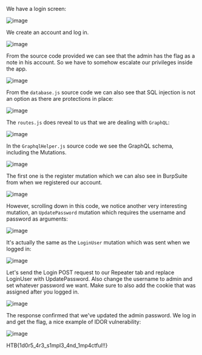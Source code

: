 We have a login screen:

![image](https://user-images.githubusercontent.com/80063008/227706284-355a1656-be3b-4962-8547-7b5adfe65b56.png)

We create an account and log in.

![image](https://user-images.githubusercontent.com/80063008/227706323-7aca3f7b-7371-4c78-8535-10ab5b71eeb0.png)

From the source code provided we can see that the admin has the flag as a note in his account. So we have to somehow escalate our privileges inside the app.

![image](https://user-images.githubusercontent.com/80063008/227706435-09977f9d-1052-4cab-919c-d64cd632a662.png)

From the `database.js` source code we can also see that SQL injection is not an option as there are protections in place:

![image](https://user-images.githubusercontent.com/80063008/227706483-312c6f9f-3d64-448f-9d9b-fd1671bf774f.png)

The `routes.js` does reveal to us that we are dealing with `GraphQL`:

![image](https://user-images.githubusercontent.com/80063008/227706522-9c626f50-af21-4e71-afad-1e833e3b450a.png)

In the `GraphqlHelper.js` source code we see the GraphQL schema, including the Mutations. 

![image](https://user-images.githubusercontent.com/80063008/227706644-35bfe59a-1767-4f30-bd5a-c51f47ff16b0.png)

The first one is the register mutation which we can also see in BurpSuite from when we registered our account.

![image](https://user-images.githubusercontent.com/80063008/227706694-5da55de6-4d8c-48c9-9365-dbe76b4ecde8.png)

However, scrolling down in this code, we notice another very interesting mutation, an `UpdatePassword` mutation which requires the username and password as arguments:

![image](https://user-images.githubusercontent.com/80063008/227706825-5be2afa8-98a6-410f-b03a-3ba285143065.png)

It's actually the same as the `LoginUser` mutation which was sent when we logged in:

![image](https://user-images.githubusercontent.com/80063008/227706932-ec801308-3e31-4dfa-adaf-e1c6fba7f9b7.png)

Let's send the Login POST request to our Repeater tab and replace LoginUser with UpdatePassword. Also change the username to admin and set whatever password we want. Make sure to also add the cookie that was assigned after you logged in.

![image](https://user-images.githubusercontent.com/80063008/227706995-235c41c4-b9d5-4c05-86ef-a35645f21e04.png)

The response confirmed that we've updated the admin password. We log in and get the flag, a nice example of IDOR vulnerability:

![image](https://user-images.githubusercontent.com/80063008/227707013-7264a57a-167e-492b-9919-17637e20f220.png)

HTB{1d0r5_4r3_s1mpl3_4nd_1mp4ctful!!}


